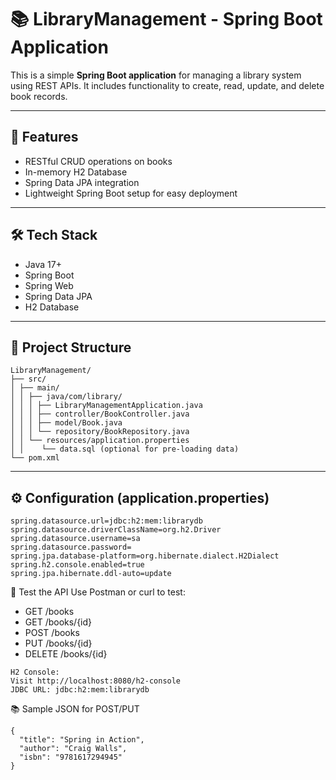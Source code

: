 # 📚 LibraryManagement - Spring Boot Application

This is a simple **Spring Boot application** for managing a library system using REST APIs. It includes functionality to create, read, update, and delete book records.

---

## 🚀 Features

- RESTful CRUD operations on books
- In-memory H2 Database
- Spring Data JPA integration
- Lightweight Spring Boot setup for easy deployment

---

## 🛠️ Tech Stack

- Java 17+
- Spring Boot
- Spring Web
- Spring Data JPA
- H2 Database

---

## 🧩 Project Structure

```
LibraryManagement/
├── src/
│ ├── main/
│ │ ├── java/com/library/
│ │ │ ├── LibraryManagementApplication.java
│ │ │ ├── controller/BookController.java
│ │ │ ├── model/Book.java
│ │ │ └── repository/BookRepository.java
│ │ └── resources/application.properties
│ │    └── data.sql (optional for pre-loading data)
└── pom.xml
```

---

## ⚙️ Configuration (application.properties)

```properties
spring.datasource.url=jdbc:h2:mem:librarydb
spring.datasource.driverClassName=org.h2.Driver
spring.datasource.username=sa
spring.datasource.password=
spring.jpa.database-platform=org.hibernate.dialect.H2Dialect
spring.h2.console.enabled=true
spring.jpa.hibernate.ddl-auto=update
```
🧪 Test the API
Use Postman or curl to test:
* GET /books
* GET /books/{id}
* POST /books
* PUT /books/{id}
* DELETE /books/{id}
```
H2 Console:
Visit http://localhost:8080/h2-console
JDBC URL: jdbc:h2:mem:librarydb
```
📚 Sample JSON for POST/PUT
```
{
  "title": "Spring in Action",
  "author": "Craig Walls",
  "isbn": "9781617294945"
}
```


